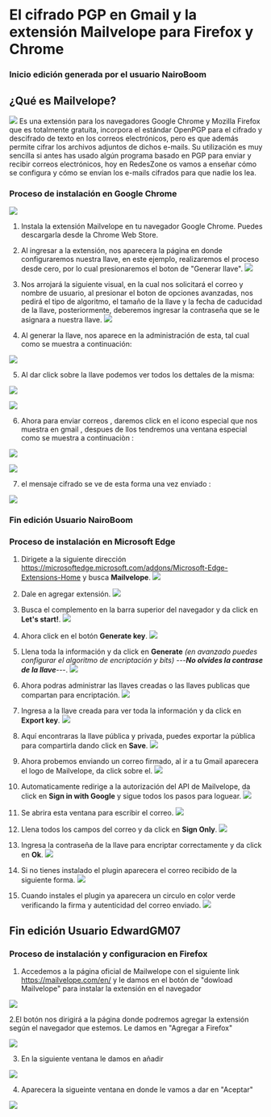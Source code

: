 # El cifrado PGP en Gmail y la extensión Mailvelope para Firefox y Chrome
### Inicio edición generada por el usuario NairoBoom
## ¿Qué es Mailvelope?
![](img/logo.svg)
Es una extensión para los navegadores Google Chrome y Mozilla Firefox que es totalmente gratuita, incorpora el estándar OpenPGP para el cifrado y descifrado de texto en los correos electrónicos, pero es que además permite cifrar los archivos adjuntos de dichos e-mails. Su utilización es muy sencilla si antes has usado algún programa basado en PGP para enviar y recibir correos electrónicos, hoy en RedesZone os vamos a enseñar cómo se configura y cómo se envían los e-mails cifrados para que nadie los lea.

### Proceso de instalación en Google Chrome
![](img/1.JPG)

1. Instala la extensión Mailvelope en tu navegador Google Chrome. Puedes descargarla desde la Chrome Web Store.

2. Al ingresar a la extensión, nos aparecera la página en donde configuraremos nuestra llave, en este ejemplo, realizaremos el proceso desde cero, por lo cual presionaremos el boton de "Generar llave".
![](img/2.JPG)

3. Nos arrojará la siguiente visual, en la cual nos solicitará el correo y nombre de usuario, al presionar el boton de opciones avanzadas, nos pedirá el tipo de algoritmo, el tamaño de la llave y la fecha de caducidad de la llave, posteriormente, deberemos ingresar la contraseña que se le asignara a nuestra llave.
![](img/3.JPG)

4. Al generar la llave, nos aparece en la administración de esta, tal cual como se muestra a continuación:

![](img/5.JPG)

5. Al dar click sobre la llave podemos ver todos los dettales de la misma:

![](img/1B.png)

![](img/2B.png)

6. Ahora para enviar correos , daremos click en el icono especial que nos muestra en gmail , despues de llos tendremos una ventana especial como se muestra a continuaciòn :

![](img/3B.png)

![](img/4B.png)

7. el mensaje cifrado se ve de esta forma una vez enviado  :

![](img/5B.png)

### Fin edición Usuario NairoBoom 

### Proceso de instalación en Microsoft Edge

1. Dirigete a la siguiente dirección https://microsoftedge.microsoft.com/addons/Microsoft-Edge-Extensions-Home y busca **Mailvelope**.
![](img/1E.png)

2. Dale en agregar extensión.
![](img/2E.png)

3. Busca el complemento en la barra superior del navegador y da click en **Let's start!**.
![](img/3E.png)

4. Ahora click en el botón **Generate key**.
![](img/4E.png)

5. Llena toda la información y da click en **Generate** *(en avanzado puedes configurar el algoritmo de encriptación y bits)* ---***No olvides la contrase de la llave***---.
![](img/5E.png)

6. Ahora podras administrar las llaves creadas o las llaves publicas que compartan para encriptación.
![](img/6E.png)

7. Ingresa a la llave creada para ver toda la información y da click en **Export key**.
![](img/7E.png)

8. Aquí encontraras la llave pública y privada, puedes exportar la pública para compartirla dando click en **Save**.
![](img/8E.png)

9. Ahora probemos enviando un correo firmado, al ir a tu Gmail aparecera el logo de Mailvelope, da click sobre el.
![](img/9E.png)

10. Automaticamente redirige a la autorización del API de Mailvelope, da click en **Sign in with Google** y sigue todos los pasos para loguear.
![](img/10E.png)

11. Se abrira esta ventana para escribir el correo.
![](img/11E.png)

12. Llena todos los campos del correo y da click en **Sign Only**.
![](img/12E.png)

13. Ingresa la contraseña de la llave para encriptar correctamente y da click en **Ok**.
![](img/13E.png)

14. Si no tienes instalado el plugin aparecera el correo recibido de la siguiente forma.
![](img/14E.png)

15. Cuando instales el plugin ya aparecera un circulo en color verde verificando la firma y autenticidad del correo enviado.
![](img/15E.png)

## Fin edición Usuario EdwardGM07

### Proceso de instalación y configuracion en Firefox

1. Accedemos a la página oficial de Mailwelope con el siguiente link https://mailvelope.com/en/ y le damos en el botón de "dowload Mailvelope" para instalar la extensión en el navegador

![](img/firefox/1.png)

2.El botón nos dirigirá a la página donde podremos agregar la extensión según el navegador que estemos. Le damos en "Agregar a Firefox"

![](img/firefox/2.png)

3. En la siguiente ventana le damos en añadir 

![](img/firefox/3.png)

4. Aparecera la sigueinte ventana en donde le vamos a dar en "Aceptar"

![](img/firefox/4.png)
